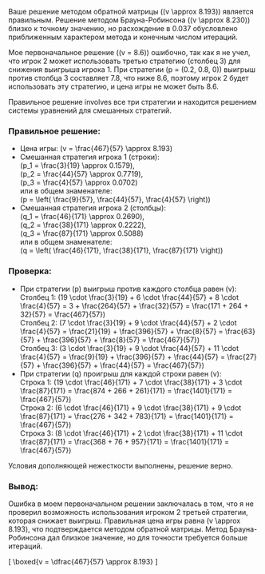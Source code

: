 Ваше решение методом обратной матрицы (\(v \approx 8.193\)) является правильным. Решение методом Брауна-Робинсона (\(v \approx 8.230\)) близко к точному значению, но расхождение в 0.037 обусловлено приближенным характером метода и конечным числом итераций.

Мое первоначальное решение (\(v = 8.6\)) ошибочно, так как я не учел, что игрок 2 может использовать третью стратегию (столбец 3) для снижения выигрыша игрока 1. При стратегии \(p = (0.2, 0.8, 0)\) выигрыш против столбца 3 составляет 7.8, что ниже 8.6, поэтому игрок 2 будет использовать эту стратегию, и цена игры не может быть 8.6.

Правильное решение involves все три стратегии и находится решением системы уравнений для смешанных стратегий.

### Правильное решение:
- Цена игры: \(v = \frac{467}{57} \approx 8.193\)
- Смешанная стратегия игрока 1 (строки):  
  \(p_1 = \frac{3}{19} \approx 0.1579\),  
  \(p_2 = \frac{44}{57} \approx 0.7719\),  
  \(p_3 = \frac{4}{57} \approx 0.0702\)  
  или в общем знаменателе:  
  \(p = \left( \frac{9}{57}, \frac{44}{57}, \frac{4}{57} \right)\)
- Смешанная стратегия игрока 2 (столбцы):  
  \(q_1 = \frac{46}{171} \approx 0.2690\),  
  \(q_2 = \frac{38}{171} \approx 0.2222\),  
  \(q_3 = \frac{87}{171} \approx 0.5088\)  
  или в общем знаменателе:  
  \(q = \left( \frac{46}{171}, \frac{38}{171}, \frac{87}{171} \right)\)

### Проверка:
- При стратегии \(p\) выигрыш против каждого столбца равен \(v\):  
  Столбец 1: \(19 \cdot \frac{3}{19} + 6 \cdot \frac{44}{57} + 8 \cdot \frac{4}{57} = 3 + \frac{264}{57} + \frac{32}{57} = \frac{171 + 264 + 32}{57} = \frac{467}{57}\)  
  Столбец 2: \(7 \cdot \frac{3}{19} + 9 \cdot \frac{44}{57} + 2 \cdot \frac{4}{57} = \frac{21}{19} + \frac{396}{57} + \frac{8}{57} = \frac{63}{57} + \frac{396}{57} + \frac{8}{57} = \frac{467}{57}\)  
  Столбец 3: \(3 \cdot \frac{3}{19} + 9 \cdot \frac{44}{57} + 11 \cdot \frac{4}{57} = \frac{9}{19} + \frac{396}{57} + \frac{44}{57} = \frac{27}{57} + \frac{396}{57} + \frac{44}{57} = \frac{467}{57}\)
- При стратегии \(q\) проигрыш для каждой строки равен \(v\):  
  Строка 1: \(19 \cdot \frac{46}{171} + 7 \cdot \frac{38}{171} + 3 \cdot \frac{87}{171} = \frac{874 + 266 + 261}{171} = \frac{1401}{171} = \frac{467}{57}\)  
  Строка 2: \(6 \cdot \frac{46}{171} + 9 \cdot \frac{38}{171} + 9 \cdot \frac{87}{171} = \frac{276 + 342 + 783}{171} = \frac{1401}{171} = \frac{467}{57}\)  
  Строка 3: \(8 \cdot \frac{46}{171} + 2 \cdot \frac{38}{171} + 11 \cdot \frac{87}{171} = \frac{368 + 76 + 957}{171} = \frac{1401}{171} = \frac{467}{57}\)

Условия дополняющей нежесткости выполнены, решение верно.

### Вывод:
Ошибка в моем первоначальном решении заключалась в том, что я не проверил возможность использования игроком 2 третьей стратегии, которая снижает выигрыш. Правильная цена игры равна \(v \approx 8.193\), что подтверждается методом обратной матрицы. Метод Брауна-Робинсона дал близкое значение, но для точности требуется больше итераций.

\[
\boxed{v = \dfrac{467}{57} \approx 8.193}
\]